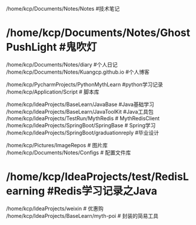 /home/kcp/Documents/Notes/Notes #技术笔记
# /home/kcp/Documents/Notes/GhostPushLight #鬼吹灯
/home/kcp/Documents/Notes/diary #个人日记
/home/kcp/Documents/Notes/Kuangcp.github.io #个人博客

/home/kcp/PycharmProjects/PythonMythLearn #python学习记录
/home/kcp/Application/Script # 脚本库

/home/kcp/IdeaProjects/BaseLearn/JavaBase #Java基础学习
/home/kcp/IdeaProjects/BaseLearn/JavaToolKit #Java工具包
/home/kcp/IdeaProjects/TestRun/MythRedis # MythRedisClient
/home/kcp/IdeaProjects/SpringBoot/SpringBase # Spring学习
/home/kcp/IdeaProjects/SpringBoot/graduationreply #毕业设计

/home/kcp/Pictures/ImageRepos # 图片库
/home/kcp/Documents/Notes/Configs # 配置文件库
# /home/kcp/IdeaProjects/test/RedisLearning #Redis学习记录之Java
/home/kcp/IdeaProjects/weixin # 优惠购
/home/kcp/IdeaProjects/BaseLearn/myth-poi # 封装的简易工具
